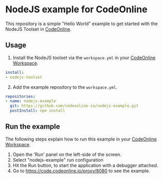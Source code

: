 # NodeJS example for CodeOnline

This repository is a simple "Hello World" example to get started with the NodeJS Toolset in [CodeOnline](https://www.codeonline.io).

## Usage
1. Install the NodeJS toolset via the `workspace.yml` in your [CodeOnline Workspace](https://code.codeonline.io).
```yaml
install:
- nodejs-toolset
```

2. Add the example repository to the `workspace.yml`.
```yaml
repositories:
- name: nodejs-example
  git: https://github.com/codeonline-io/nodejs-example.git
  postInstall: npm install
```

## Run the example
The following steps explain how to run this example in your [CodeOnline Workspace](https://code.codeonline.io).
1. Open the 'Run' panel on the left-side of the screen.
2. Select "nodejs-example" run configuration
3. Hit the Run button, to start the application with a debugger attached.
4. Go to https://code.codeonline.io/proxy/8080 to see the example. 
